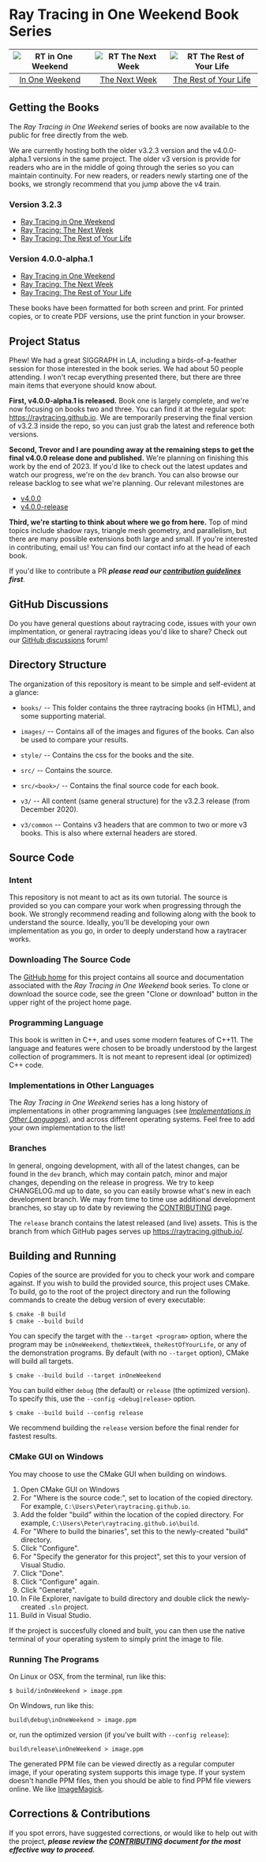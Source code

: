 Ray Tracing in One Weekend Book Series
====================================================================================================

| ![RT in One Weekend][cover1] | ![RT The Next Week][cover2] | ![RT The Rest of Your Life][cover3] |
|:----------------------------:|:---------------------------:|:-----------------------------------:|
|   [In One Weekend][book1]    |   [The Next Week][book2]    |   [The Rest of Your Life][book3]    |


Getting the Books
------------------
The _Ray Tracing in One Weekend_ series of books are now available to the public for free directly
from the web.

We are currently hosting both the older v3.2.3 version and the v4.0.0-alpha.1 versions in the same
project. The older v3 version is provide for readers who are in the middle of going through the
series so you can maintain continuity. For new readers, or readers newly starting one of the books,
we strongly recommend that you jump above the v4 train.

### Version 3.2.3
  - [Ray Tracing in One Weekend][web1-v3]
  - [Ray Tracing: The Next Week][web2-v3]
  - [Ray Tracing: The Rest of Your Life][web3-v3]

### Version 4.0.0-alpha.1

  - [Ray Tracing in One Weekend][web1]
  - [Ray Tracing: The Next Week][web2]
  - [Ray Tracing: The Rest of Your Life][web3]

These books have been formatted for both screen and print. For printed copies, or to create PDF
versions, use the print function in your browser.


Project Status
---------------
Phew! We had a great SIGGRAPH in LA, including a birds-of-a-feather session for those interested in
the book series. We had about 50 people attending. I won't recap everything presented there, but
there are three main items that everyone should know about.

**First, v4.0.0-alpha.1 is released.** Book one is largely complete, and we're now focusing on books
two and three. You can find it at the regular spot: https://raytracing.github.io. We are temporarily
preserving the final version of v3.2.3 inside the repo, so you can just grab the latest and
reference both versions.

**Second, Trevor and I are pounding away at the remaining steps to get the final v4.0.0 release done
and published.** We're planning on finishing this work by the end of 2023. If you'd like to check
out the latest updates and watch our progress, we're on the `dev` branch. You can also browse our
release backlog to see what we're planning. Our relevant milestones are

  - [v4.0.0](https://github.com/RayTracing/raytracing.github.io/milestone/16)
  - [v4.0.0-release](https://github.com/RayTracing/raytracing.github.io/milestone/19)

**Third, we're starting to think about where we go from here.** Top of mind topics include shadow
rays, triangle mesh geometry, and parallelism, but there are many possible extensions both large and
small. If you're interested in contributing, email us! You can find our contact info at the head of
each book.

If you'd like to contribute a PR _**please read our [contribution guidelines][CONTRIBUTING]
first**_.


GitHub Discussions
------------------
Do you have general questions about raytracing code, issues with your own implmentation, or general
raytracing ideas you'd like to share? Check out our [GitHub discussions][discussions] forum!


Directory Structure
-------------------
The organization of this repository is meant to be simple and self-evident at a glance:

  - `books/` --
    This folder contains the three raytracing books (in HTML), and some supporting material.

  - `images/` --
    Contains all of the images and figures of the books. Can also be used to compare your
    results.

  - `style/` --
    Contains the css for the books and the site.

  - `src/` --
    Contains the source.

  - `src/<book>/` --
    Contains the final source code for each book.

  - `v3/` --
    All content (same general structure) for the v3.2.3 release (from December 2020).

  - `v3/common` --
    Contains v3 headers that are common to two or more v3 books. This is also where external headers
    are stored.


Source Code
-----------
### Intent
This repository is not meant to act as its own tutorial. The source is provided so you can compare
your work when progressing through the book. We strongly recommend reading and following along with
the book to understand the source. Ideally, you'll be developing your own implementation as you go,
in order to deeply understand how a raytracer works.

### Downloading The Source Code
The [GitHub home][] for this project contains all source and documentation associated with the _Ray
Tracing in One Weekend_ book series. To clone or download the source code, see the green "Clone or
download" button in the upper right of the project home page.

### Programming Language
This book is written in C++, and uses some modern features of C++11. The language and features were
chosen to be broadly understood by the largest collection of programmers. It is not meant to
represent ideal (or optimized) C++ code.

### Implementations in Other Languages
The _Ray Tracing in One Weekend_ series has a long history of implementations in other programming
languages (see [_Implementations in Other Languages_][implementations]), and across different
operating systems. Feel free to add your own implementation to the list!

### Branches
In general, ongoing development, with all of the latest changes, can be found in the `dev` branch,
which may contain patch, minor and major changes, depending on the release in progress. We try to
keep CHANGELOG.md up to date, so you can easily browse what's new in each development branch. We may
from time to time use additional development branches, so stay up to date by reviewing the
[CONTRIBUTING][] page.

The `release` branch contains the latest released (and live) assets. This is the branch from which
GitHub pages serves up https://raytracing.github.io/.


Building and Running
---------------------
Copies of the source are provided for you to check your work and compare against. If you wish to build
the provided source, this project uses CMake. To build, go to the root of the project directory and
run the following commands to create the debug version of every executable:

    $ cmake -B build
    $ cmake --build build

You can specify the target with the `--target <program>` option, where the program may be
`inOneWeekend`, `theNextWeek`, `theRestOfYourLife`, or any of the demonstration programs. By default
(with no `--target` option), CMake will build all targets.

    $ cmake --build build --target inOneWeekend

You can build either `debug` (the default) or `release` (the optimized version). To
specify this, use the `--config <debug|release>` option.

    $ cmake --build build --config release

We recommend building the `release` version before the final render for fastest results.

### CMake GUI on Windows
You may choose to use the CMake GUI when building on windows.

1. Open CMake GUI on Windows
2. For "Where is the source code:", set to location of the copied directory. For example,
   `C:\Users\Peter\raytracing.github.io`.
3. Add the folder "build" within the location of the copied directory. For example,
   `C:\Users\Peter\raytracing.github.io\build`.
4. For "Where to build the binaries", set this to the newly-created "build" directory.
5. Click "Configure".
6. For "Specify the generator for this project", set this to your version of Visual Studio.
7. Click "Done".
8. Click "Configure" again.
9. Click "Generate".
10. In File Explorer, navigate to build directory and double click the newly-created `.sln` project.
11. Build in Visual Studio.

If the project is succesfully cloned and built, you can then use the native terminal of your
operating system to simply print the image to file.

### Running The Programs

On Linux or OSX, from the terminal, run like this:

    $ build/inOneWeekend > image.ppm

On Windows, run like this:

    build\debug\inOneWeekend > image.ppm

or, run the optimized version (if you've built with `--config release`):

    build\release\inOneWeekend > image.ppm

The generated PPM file can be viewed directly as a regular computer image, if your operating system
supports this image type. If your system doesn't handle PPM files, then you should be able to find
PPM file viewers online. We like [ImageMagick][].


Corrections & Contributions
----------------------------
If you spot errors, have suggested corrections, or would like to help out with the project,
_**please review the [CONTRIBUTING][] document for the most effective way to proceed.**_



[book1]:           books/RayTracingInOneWeekend.html
[book2]:           books/RayTracingTheNextWeek.html
[book3]:           books/RayTracingTheRestOfYourLife.html
[CONTRIBUTING]:    CONTRIBUTING.md
[cover1]:          images/cover/CoverRTW1-small.jpg
[cover2]:          images/cover/CoverRTW2-small.jpg
[cover3]:          images/cover/CoverRTW3-small.jpg
[discussions]:     https://github.com/RayTracing/raytracing.github.io/discussions/
[GitHub home]:     https://github.com/RayTracing/raytracing.github.io/
[ImageMagick]:     https://imagemagick.org/
[implementations]: https://github.com/RayTracing/raytracing.github.io/wiki/Implementations
[milestone 16]:    https://github.com/RayTracing/raytracing.github.io/milestone/16
[milestone 19]:    https://github.com/RayTracing/raytracing.github.io/milestone/19
[v3.2.3]:          https://github.com/RayTracing/raytracing.github.io/releases/tag/v3.2.3
[web1]:            https://raytracing.github.io/books/RayTracingInOneWeekend.html
[web2]:            https://raytracing.github.io/books/RayTracingTheNextWeek.html
[web3]:            https://raytracing.github.io/books/RayTracingTheRestOfYourLife.html
[web1-v3]:         https://raytracing.github.io/v3/books/RayTracingInOneWeekend.html
[web2-v3]:         https://raytracing.github.io/v3/books/RayTracingTheNextWeek.html
[web3-v3]:         https://raytracing.github.io/v3/books/RayTracingTheRestOfYourLife.html
